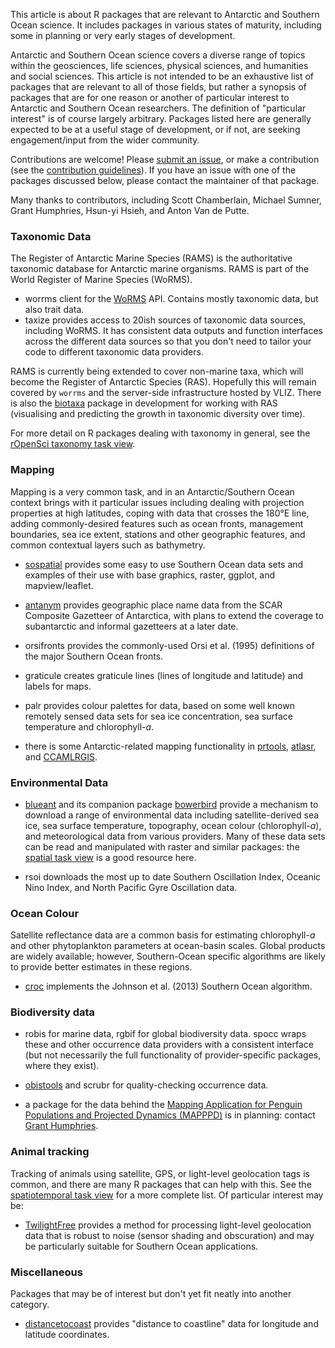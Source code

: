 This article is about R packages that are relevant to Antarctic and Southern Ocean science. It includes packages in various states of maturity, including some in planning or very early stages of development.

Antarctic and Southern Ocean science covers a diverse range of topics within the geosciences, life sciences, physical sciences, and humanities and social sciences. This article is not intended to be an exhaustive list of packages that are relevant to all of those fields, but rather a synopsis of packages that are for one reason or another of particular interest to Antarctic and Southern Ocean researchers. The definition of "particular interest" is of course largely arbitrary. Packages listed here are generally expected to be at a useful stage of development, or if not, are seeking engagement/input from the wider community.

Contributions are welcome! Please [submit an issue](https://github.com/ropensci/taxonomy/issues), or make a contribution (see the [contribution guidelines](CONTRIBUTING.md)). If you have an issue with one of the packages discussed below, please contact the maintainer of that package.

Many thanks to contributors, including Scott Chamberlain, Michael Sumner, Grant Humphries, Hsun-yi Hsieh, and Anton Van de Putte.


### Taxonomic Data

The Register of Antarctic Marine Species (RAMS) is the authoritative taxonomic database for Antarctic marine organisms. RAMS is part of the World Register of Marine Species (WoRMS).

- <pkg>worrms</pkg> client for the [WoRMS](http://www.marinespecies.org/) API. Contains mostly taxonomic data, but also trait data. 
- <pkg>taxize</pkg> provides access to 20ish sources of taxonomic data sources, including WoRMS. It has consistent data outputs and function interfaces across the different data sources so that you don't need to tailor your code to different taxonomic data providers.

RAMS is currently being extended to cover non-marine taxa, which will become the Register of Antarctic Species (RAS). Hopefully this will remain covered by `worrms` and the server-side infrastructure hosted by VLIZ. There is also the [biotaxa](https://github.com/hhsieh/biotaxa_Rpackage) package in development for working with RAS (visualising and predicting the growth in taxonomic diversity over time).

For more detail on R packages dealing with taxonomy in general, see the [rOpenSci taxonomy task view](https://github.com/ropensci/taxonomy).


### Mapping

Mapping is a very common task, and in an Antarctic/Southern Ocean context brings with it particular issues including dealing with projection properties at high latitudes, coping with data that crosses the 180&deg;E line, adding commonly-desired features such as ocean fronts, management boundaries, sea ice extent, stations and other geographic features, and common contextual layers such as bathymetry.

- [sospatial](https://github.com/AustralianAntarcticDivision/sospatial) provides some easy to use Southern Ocean data sets and examples of their use with base graphics, raster, ggplot, and mapview/leaflet.

- [antanym](https://github.com/SCAR/antanym) provides geographic place name data from the SCAR Composite Gazetteer of Antarctica, with plans to extend the coverage to subantarctic and informal gazetteers at a later date.

- <pkg>orsifronts</pkg> provides the commonly-used Orsi et al. (1995) definitions of the major Southern Ocean fronts.

- <pkg>graticule</pkg> creates graticule lines (lines of longitude and latitude) and labels for maps.

- <pkg>palr</pkg> provides colour palettes for data, based on some well known remotely sensed data sets for sea ice concentration, sea surface temperature and chlorophyll-*a*.

- there is some Antarctic-related mapping functionality in [prtools](https://github.com/pierreroudier/prtools), [atlasr](https://github.com/jiho/atlasr), and [CCAMLRGIS](https://github.com/ccamlr/CCAMLRGIS).

### Environmental Data

- [blueant](https://github.com/AustralianAntarcticDivision/blueant) and its companion package [bowerbird](https://github.com/AustralianAntarcticDivision/bowerbird) provide a mechanism to download a range of environmental data including satellite-derived sea ice, sea surface temperature, topography, ocean colour (chlorophyll-*a*), and meteorological data from various providers. Many of these data sets can be read and manipulated with <pkg>raster</pkg> and similar packages: the [spatial task view](https://cran.r-project.org/web/views/Spatial.html) is a good resource here.

- <pkg>rsoi</pkg> downloads the most up to date Southern Oscillation Index, Oceanic Nino Index, and North Pacific Gyre Oscillation data.


### Ocean Colour

Satellite reflectance data are a common basis for estimating chlorophyll-*a* and other phytoplankton parameters at ocean-basin scales. Global products are widely available; however, Southern-Ocean specific algorithms are likely to provide better estimates in these regions.

- [croc](https://github.com/sosoc/croc) implements the Johnson et al. (2013) Southern Ocean algorithm.


### Biodiversity data

- <pkg>robis</pkg> for marine data, <pkg>rgbif</pkg> for global biodiversity data. <pkg>spocc</pkg> wraps these and other occurrence data providers with a consistent interface (but not necessarily the full functionality of provider-specific packages, where they exist).

- [obistools](https://github.com/iobis/obistools) and <pkg>scrubr</pkg> for quality-checking occurrence data.

- a package for the data behind the [Mapping Application for Penguin Populations and Projected Dynamics (MAPPPD)](http://www.penguinmap.com/) is in planning: contact [Grant Humphries](mailto:grwhumphries@blackbawks.net).


### Animal tracking

Tracking of animals using satellite, GPS, or light-level geolocation tags is common, and there are many R packages that can help with this. See the [spatiotemporal task view](https://cloud.r-project.org/web/views/SpatioTemporal.html) for a more complete list. Of particular interest may be:

- [TwilightFree](https://github.com/ABindoff/TwilightFree) provides a method for processing light-level geolocation data that is robust to noise (sensor shading and obscuration) and may be particularly suitable for Southern Ocean applications.


### Miscellaneous

Packages that may be of interest but don't yet fit neatly into another category.

- [distancetocoast](https://github.com/mdsumner/distancetocoast) provides "distance to coastline" data for longitude and latitude coordinates.
